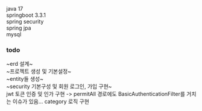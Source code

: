 java 17  
springboot 3.3.1  
spring security  
spring jpa  
mysql  

### todo  
~erd 설계~  
~프로젝트 생성 및 기본설정~  
~entity들 생성~  
~security 기본구성 및 회원 로그인, 가입 구현~  
jwt 토큰 인증 및 인가 구현 -> permitAll 경로에도 BasicAuthenticationFilter를 거치는 이슈가 있음... 
category 로직 구현
